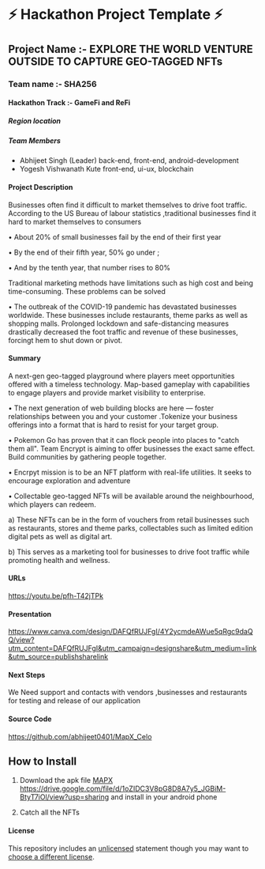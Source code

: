 
# ⚡ Hackathon Project Template ⚡


## Project Name :- EXPLORE THE WORLD VENTURE OUTSIDE TO CAPTURE GEO-TAGGED NFTs
### Team name :- SHA256
#### Hackathon Track :- GameFi and ReFi

##### Region location

##### Team Members
- Abhijeet Singh (Leader) back-end, front-end, android-development
- Yogesh Vishwanath Kute front-end, ui-ux, blockchain

#### Project Description
Businesses often find it difficult to market themselves to drive foot traffic. According to the US Bureau of labour statistics ,traditional businesses find it hard to market themselves to consumers

• About 20% of small businesses fail by the end of their first year

• By the end of their fifth year, 50% go under ;

•  And by the tenth year, that number rises to 80%

Traditional marketing methods have limitations such as high cost and being time-consuming. These problems can be solved

 • The outbreak of the COVID-19 pandemic has devastated businesses worldwide. These businesses include restaurants, theme parks as well as shopping malls. Prolonged lockdown and safe-distancing measures drastically decreased the foot traffic and revenue of these businesses, forcingt hem to shut down or pivot.

#### Summary
A next-gen geo-tagged playground where players meet opportunities offered with a timeless technology. Map-based gameplay with capabilities to engage players and provide market visibility to enterprise.

  • The next generation of web building blocks are here — foster relationships between you and your customer .Tokenize your business offerings into a format that is hard to resist for your target group.


  • Pokemon Go has proven that it can flock people into places to "catch them all". Team Encrypt is aiming to offer businesses the exact same effect. Build communities by gathering people together.


  • Encrpyt mission is to be an NFT platform with real-life utilities. It seeks to encourage exploration and adventure

  • Collectable geo-tagged NFTs will be available around the neighbourhood, which players can redeem.

a) These NFTs can be in the form of vouchers from retail businesses such as restaurants, stores and theme parks, collectables such as limited edition digital pets as well as digital art.

b) This serves as a marketing tool for businesses to drive foot traffic while promoting health and wellness.

#### URLs
https://youtu.be/pfh-T42jTPk

#### Presentation
https://www.canva.com/design/DAFQfRUJFgI/4Y2ycmdeAWue5qRgc9daQQ/view?utm_content=DAFQfRUJFgI&utm_campaign=designshare&utm_medium=link&utm_source=publishsharelink

#### Next Steps
We Need support and contacts with vendors ,businesses and restaurants for testing and release of  our application 

#### Source Code
https://github.com/abhijeet0401/MapX_Celo



## How to Install 
1) Download the apk file [MAPX](https://drive.google.com/file/d/1oZIDC3V8pG8D8A7y5_JGBiM-BtyT7iOl/view?usp=sharing) https://drive.google.com/file/d/1oZIDC3V8pG8D8A7y5_JGBiM-BtyT7iOl/view?usp=sharing and install in your android phone 

2) Catch all the NFTs

#### License
This repository includes an [unlicensed](http://unlicense.org/) statement though you may want to [choose a different license](https://choosealicense.com/).
